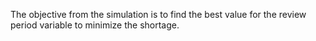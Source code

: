 The objective from the simulation is to find the best value for the review period variable to minimize the shortage. 
